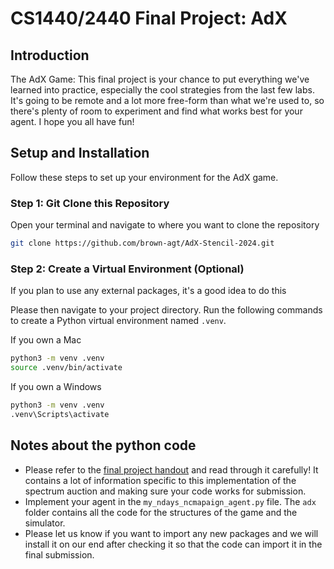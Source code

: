 # CS1440/2440 Final Project: AdX

## Introduction

The AdX Game: This final project is your chance to put everything we've learned into practice, especially the cool strategies from the last few labs. It's going to be remote and a lot more free-form than what we're used to, so there's plenty of room to experiment and find what works best for your agent. I hope you all have fun!

## Setup and Installation

Follow these steps to set up your environment for the AdX game.

### Step 1: Git Clone this Repository

Open your terminal and navigate to where you want to clone the repository

```bash
git clone https://github.com/brown-agt/AdX-Stencil-2024.git
```

### Step 2: Create a Virtual Environment (Optional)
If you plan to use any external packages, it's a good idea to do this

Please then navigate to your project directory. Run the following commands to create a Python virtual environment named `.venv`.

If you own a Mac

```bash
python3 -m venv .venv
source .venv/bin/activate
```

If you own a Windows

```bash
python3 -m venv .venv
.venv\Scripts\activate
```

## Notes about the python code

- Please refer to the [final project handout](https://cs.brown.edu/courses/csci1440/labs/2024/final/AdX_Game_Final_Project_Spec.pdf) and read through it carefully! It contains a lot of information specific to this implementation of the spectrum auction and making sure your code works for submission.
- Implement your agent in the `my_ndays_ncmapaign_agent.py` file. The `adx` folder contains all the code for the structures of the game and the simulator.
- Please let us know if you want to import any new packages and we will install it on our end after checking it so that the code can import it in the final submission. 
